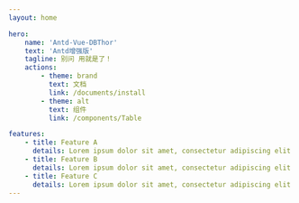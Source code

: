 ```yaml
---
layout: home

hero:
    name: 'Antd-Vue-DBThor'
    text: 'Antd增强版'
    tagline: 别问 用就是了！
    actions:
        - theme: brand
          text: 文档
          link: /documents/install
        - theme: alt
          text: 组件
          link: /components/Table

features:
    - title: Feature A
      details: Lorem ipsum dolor sit amet, consectetur adipiscing elit
    - title: Feature B
      details: Lorem ipsum dolor sit amet, consectetur adipiscing elit
    - title: Feature C
      details: Lorem ipsum dolor sit amet, consectetur adipiscing elit
---
```

